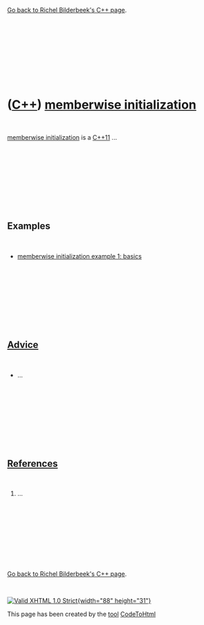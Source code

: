 

[Go back to Richel Bilderbeek's C++ page](Cpp.htm).

 

 

 

 

 

([C++](Cpp.htm)) [memberwise initialization](CppMemberwiseInitialization.htm)
=============================================================================

 

[memberwise initialization](CppMemberwiseInitialization.htm) is a
[C++11](Cpp11.htm) ...

 

 

 

 

 

Examples
--------

 

-   [memberwise initialization example 1:
    basics](CppMemberwiseInitializationExample1.htm)

 

 

 

 

 

[Advice](CppAdvice.htm)
-----------------------

 

-   ...

 

 

 

 

 

[References](CppReferences.htm)
-------------------------------

 

1.  ...

 

 

 

 

 

[Go back to Richel Bilderbeek's C++ page](Cpp.htm).



 

[![Valid XHTML 1.0 Strict](valid-xhtml10.png){width="88"
height="31"}](http://validator.w3.org/check?uri=referer)

This page has been created by the [tool](Tools.htm)
[CodeToHtml](ToolCodeToHtml.htm)
